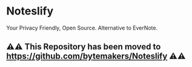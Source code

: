 # Noteslify
Your Privacy Friendly, Open Source. Alternative to EverNote.

## ⚠️⚠️ This Repository has been moved to <a href="https://github.com/bytemakers/Noteslify" target="_blank">https://github.com/bytemakers/Noteslify</a> ⚠️⚠️

